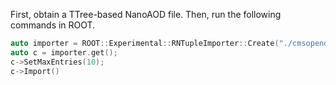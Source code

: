 First, obtain a TTree-based NanoAOD file. Then, run the following commands in ROOT.

```cpp
auto importer = ROOT::Experimental::RNTupleImporter::Create("./cmsopendata2015_ttbar_19980_NANOAOD.root", "Events", "./cmsopendata2015_ttbar_19980_NANOAOD_RNTupleImporter_rntuple_v1-0-0-1.root");
auto c = importer.get();
c->SetMaxEntries(10);
c->Import()
```
